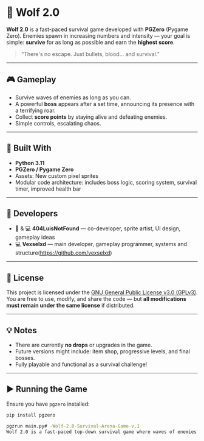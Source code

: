 # 🐺 Wolf 2.0

**Wolf 2.0** is a fast-paced survival game developed with **PGZero** (Pygame Zero). Enemies spawn in increasing numbers and intensity — your goal is simple: **survive** for as long as possible and earn the **highest score**.

> “There's no escape. Just bullets, blood... and survival.”

---

## 🎮 Gameplay

- Survive waves of enemies as long as you can.
- A powerful **boss** appears after a set time, announcing its presence with a terrifying roar.
- Collect **score points** by staying alive and defeating enemies.
- Simple controls, escalating chaos.

---

## 🔧 Built With

- **Python 3.11**
- **PGZero / Pygame Zero**
- Assets: New custom pixel sprites
- Modular code architecture: includes boss logic, scoring system, survival timer, improved health bar

---

## 🧠 Developers

- 🎨 & 💻 **404LuisNotFound** — co-developer, sprite artist, UI design, gameplay ideas
- 💻 **Vexselxd** — main developer, gameplay programmer, systems and structure(https://github.com/vexselxd)

---

## 📜 License

This project is licensed under the [GNU General Public License v3.0 (GPLv3)](https://www.gnu.org/licenses/gpl-3.0.html).  
You are free to use, modify, and share the code — but **all modifications must remain under the same license** if distributed.

---

## 💡 Notes

- There are currently **no drops** or upgrades in the game.
- Future versions might include: item shop, progressive levels, and final bosses.
- Fully playable and functional as a survival challenge!

---

## ▶️ Running the Game

Ensure you have `pgzero` installed:

```bash
pip install pgzero

pgzrun main.py# -Wolf-2.0-Survival-Arena-Game-v.1
Wolf 2.0 is a fast-paced top-down survival game where waves of enemies swarm the player, growing in intensity as time passes. Your main objective? Survive as long as possible and score the highest points before you’re overwhelmed.
